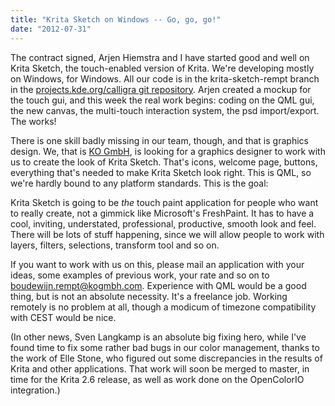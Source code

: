 ```yaml
---
title: "Krita Sketch on Windows -- Go, go, go!"
date: "2012-07-31"
---
```


The contract signed, Arjen Hiemstra and I have started good and well on Krita Sketch, the touch-enabled version of Krita. We're developing mostly on Windows, for Windows. All our code is in the krita-sketch-rempt branch in the [projects.kde.org/calligra git repository](https://projects.kde.org/projects/calligra/repository). Arjen created a mockup for the touch gui, and this week the real work begins: coding on the QML gui, the new canvas, the multi-touch interaction system, the psd import/export. The works!

There is one skill badly missing in our team, though, and that is graphics design. We, that is [KO GmbH](http://www.kogmbh.com), is looking for a graphics designer to work with us to create the look of Krita Sketch. That's icons, welcome page, buttons, everything that's needed to make Krita Sketch look right. This is QML, so we're hardly bound to any platform standards. This is the goal:

Krita Sketch is going to be _the_ touch paint application for people who want to really create, not a gimmick like Microsoft's FreshPaint. It has to have a cool, inviting, understated, professional, productive, smooth look and feel. There will be lots of stuff happening, since we will allow people to work with layers, filters, selections, transform tool and so on.

If you want to work with us on this, please mail an application with your ideas, some examples of previous work, your rate and so on to [boudewijn.rempt@kogmbh.com](mailto:boudewijn.rempt@kogmbh.com). Experience with QML would be a good thing, but is not an absolute necessity. It's a freelance job. Working remotely is no problem at all, though a modicum of timezone compatibility with CEST would be nice.

(In other news, Sven Langkamp is an absolute big fixing hero, while I've found time to fix some rather bad bugs in our color management, thanks to the work of Elle Stone, who figured out some discrepancies in the results of Krita and other applications. That work will soon be merged to master, in time for the Krita 2.6 release, as well as work done on the OpenColorIO integration.)
